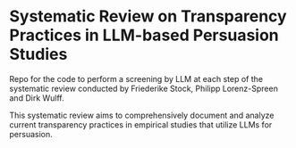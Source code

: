# Systematic Review on Transparency Practices in LLM-based Persuasion Studies
Repo for the code to perform a screening by LLM at each step of the systematic review conducted by Friederike Stock, Philipp Lorenz-Spreen and Dirk Wulff.
 
This systematic review aims to comprehensively document and analyze current transparency practices in empirical studies that utilize LLMs for persuasion.